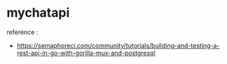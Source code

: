 # mychatapi

reference :
* https://semaphoreci.com/community/tutorials/building-and-testing-a-rest-api-in-go-with-gorilla-mux-and-postgresql